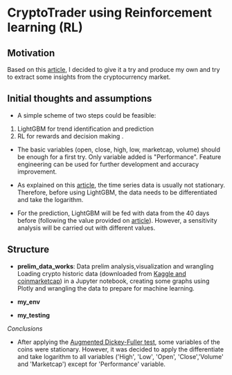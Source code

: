 # **CryptoTrader using Reinforcement learning (RL)**

## Motivation
Based on this [article](https://levelup.gitconnected.com/a-complex-reinforcement-learning-crypto-trading-environment-in-python-134f3faf0d7a), I decided to give it a try and produce my own and try to extract some insights from the cryptocurrency market.

## Initial thoughts and assumptions
- A simple scheme of two steps could be feasible:
1) LightGBM for trend identification and prediction 
2) RL for rewards and decision making .

- The basic variables (open, close, high, low, marketcap, volume) should be enough for a first try. Only variable added is "Performance". Feature engineering can be used for further development and accuracy improvement.

- As explained on this [article](https://towardsdatascience.com/using-reinforcement-learning-to-trade-bitcoin-for-massive-profit-b69d0e8f583b), the time series data is usually not stationary. Therefore, before using LightGBM, the data needs to be differentiated and take the logarithm.

- For the prediction, LightGBM will be fed with data from the 40 days before (following the value provided on [article](https://levelup.gitconnected.com/a-complex-reinforcement-learning-crypto-trading-environment-in-python-134f3faf0d7a)). However, a sensitivity analysis will be carried out with different values.


## Structure
- **prelim_data_works**: Data prelim analysis,visualization and wrangling
Loading crypto historic data (downloaded from [Kaggle and coinmarketcap](https://www.kaggle.com/sudalairajkumar/cryptocurrencypricehistory)) in a Jupyter notebook, creating some graphs using Plotly and wrangling the data to prepare for machine learning.

- **my_env**


- **my_testing**


_Conclusions_

- After applying the [Augmented Dickey-Fuller test](https://machinelearningmastery.com/time-series-data-stationary-python/), some variables of the coins were stationary. However, it was decided to apply the differentiate and take logarithm to all variables ('High', 'Low', 'Open', 'Close','Volume' and 'Marketcap') except for 'Performance' variable.